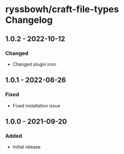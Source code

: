 # ryssbowh/craft-file-types Changelog

## 1.0.2 - 2022-10-12
### Changed
- Changed plugin icon

## 1.0.1 - 2022-08-26
### Fixed
- Fixed installation issue

## 1.0.0 - 2021-09-20
### Added
- Initial release